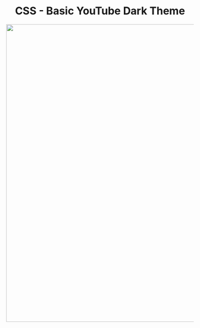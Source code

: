 <h1 align="center">
   CSS - Basic YouTube Dark Theme
</h1>

<p align="center">
  <img src="https://github.com/ozkannbuyuk/css-exercises/assets/111967202/d451cd97-4e9f-4a54-9906-5eb2b8c715a8" width="800" />
</p>
